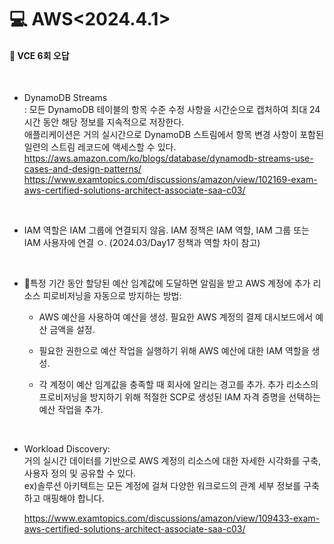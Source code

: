 <h1>💻 AWS<2024.4.1></h1>
<h4>📖 VCE 6회 오답<br></h4><br>

- DynamoDB Streams<br>: 모든 DynamoDB 테이블의 항목 수준 수정 사항을 시간순으로 캡처하여 최대 24시간 동안 해당 정보를 지속적으로 저장한다.<br> 애플리케이션은 거의 실시간으로 DynamoDB 스트림에서 항목 변경 사항이 포함된 일련의 스트림 레코드에 액세스할 수 있다.
  https://aws.amazon.com/ko/blogs/database/dynamodb-streams-use-cases-and-design-patterns/<br>https://www.examtopics.com/discussions/amazon/view/102169-exam-aws-certified-solutions-architect-associate-saa-c03/


    <br>
- IAM 역할은 IAM 그룹에 연결되지 않음. IAM 정책은 IAM 역할, IAM 그룹 또는 IAM 사용자에 연결 ㅇ. (2024.03/Day17 정책과 역할 차이 참고)

    <br>
- 👛특정 기간 동안 할당된 예산 임계값에 도달하면 알림을 받고 AWS 계정에 추가 리소스 피로비저닝을 자동으로 방지하는 방법: <br>
  - AWS 예산을 사용하여 예산을 생성. 필요한 AWS 계정의 결제 대시보드에서 예산 금액을 설정.
  
  - 필요한 권한으로 예산 작업을 실행하기 위해 AWS 예산에 대한 IAM 역할을 생성.
  
  - 각 계정이 예산 임계값을 충족할 때 회사에 알리는 경고를 추가. 추가 리소스의 프로비저닝을 방지하기 위해 적절한 SCP로 생성된 IAM 자격 증명을 선택하는 예산 작업을 추가.

  <br>
- Workload Discovery: <br>거의 실시간 데이터를 기반으로 AWS 계정의 리소스에 대한 자세한 시각화를 구축, 사용자 정의 및 공유할 수 있다. <br>ex)솔루션 아키텍트는 모든 계정에 걸쳐 다양한 워크로드의 관계 세부 정보를 구축하고 매핑해야 합니다.

  https://www.examtopics.com/discussions/amazon/view/109433-exam-aws-certified-solutions-architect-associate-saa-c03/
